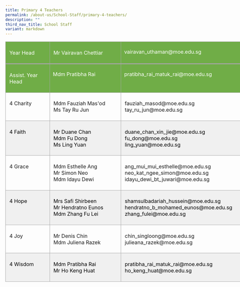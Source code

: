 ```yaml
---
title: Primary 4 Teachers
permalink: /about-us/School-Staff/primary-4-teachers/
description: ""
third_nav_title: School Staff
variant: markdown
---
```

<table style="width:8.25in;border-collapse:collapse;mso-yfti-tbllook:1184;mso-padding-alt:
 0in 0in 0in 0in" width="792" cellpadding="0" cellspacing="0" border="0" class="MsoNormalTable"><tbody><tr style="mso-yfti-irow:0;mso-yfti-firstrow:yes;height:42.4pt"><td style="width:103.0pt;border:solid #A5A5A5 1.0pt;
  border-bottom:solid #A5A5A5 2.25pt;background:#70AD47;mso-background-themecolor:
  accent6;padding:5.75pt 8.6pt 5.75pt 8.6pt;height:42.4pt" valign="top" width="137"><p class="MsoNormal"><span style="color:white;mso-themecolor:background1">Year Head</span></p></td><td style="width:161.45pt;border-top:solid #A5A5A5 1.0pt;
  border-left:none;border-bottom:solid #A5A5A5 2.25pt;border-right:solid #A5A5A5 1.0pt;
  mso-border-left-alt:solid #A5A5A5 1.0pt;background:#70AD47;mso-background-themecolor:
  accent6;padding:5.75pt 8.6pt 5.75pt 8.6pt;height:42.4pt" valign="top" width="215"><p class="MsoNormal"><span style="color:white;mso-themecolor:background1">Mr Vairavan Chettiar</span></p></td><td style="width:329.55pt;border-top:solid #A5A5A5 1.0pt;
  border-left:none;border-bottom:solid #A5A5A5 2.25pt;border-right:solid #A5A5A5 1.0pt;
  mso-border-left-alt:solid #A5A5A5 1.0pt;background:#70AD47;mso-background-themecolor:
  accent6;padding:.05in .1in .05in .1in;height:42.4pt" valign="top" width="439"><p class="MsoNormal"><span style="color:white;mso-themecolor:background1">vairavan_uthaman@moe.edu.sg</span></p></td></tr><tr style="mso-yfti-irow:1;height:42.4pt"><td style="width:103.0pt;border:solid #A5A5A5 1.0pt;
  border-top:none;mso-border-top-alt:solid #A5A5A5 2.25pt;background:#70AD47;
  mso-background-themecolor:accent6;padding:5.75pt 8.6pt 5.75pt 8.6pt;
  height:42.4pt" valign="top" width="137"><p class="MsoNormal"><span style="color:white;mso-themecolor:background1">Assist. Year Head</span></p></td><td style="width:161.45pt;border-top:none;border-left:
  none;border-bottom:solid #A5A5A5 1.0pt;border-right:solid #A5A5A5 1.0pt;
  mso-border-top-alt:solid #A5A5A5 2.25pt;mso-border-left-alt:solid #A5A5A5 1.0pt;
  background:#70AD47;mso-background-themecolor:accent6;padding:.05in .1in .05in .1in;
  height:42.4pt" valign="top" width="215"><p class="MsoNormal"><span style="color:white;mso-themecolor:background1">Mdm Pratibha Rai</span></p></td><td style="width:329.55pt;border-top:none;border-left:
  none;border-bottom:solid #A5A5A5 1.0pt;border-right:solid #A5A5A5 1.0pt;
  mso-border-top-alt:solid #A5A5A5 2.25pt;mso-border-left-alt:solid #A5A5A5 1.0pt;
  background:#70AD47;mso-background-themecolor:accent6;padding:.05in .1in .05in .1in;
  height:42.4pt" valign="top" width="439"><p class="MsoNormal"><span style="color:white;mso-themecolor:background1">pratibha_rai_matuk_rai@moe.edu.sg</span></p></td></tr><tr style="mso-yfti-irow:2;height:42.4pt"><td style="width:103.0pt;border:solid #A5A5A5 1.0pt;
  border-top:none;mso-border-top-alt:solid #A5A5A5 1.0pt;padding:5.75pt 8.6pt 5.75pt 8.6pt;
  height:42.4pt" valign="top" width="137"><p class="MsoNormal">4 Charity</p></td><td style="width:161.45pt;border-top:none;border-left:
  none;border-bottom:solid #A5A5A5 1.0pt;border-right:solid #A5A5A5 1.0pt;
  mso-border-top-alt:solid #A5A5A5 1.0pt;mso-border-left-alt:solid #A5A5A5 1.0pt;
  padding:5.75pt 8.6pt 5.75pt 8.6pt;height:42.4pt" valign="top" width="215"><p class="MsoNormal">Mdm&nbsp;Fauziah&nbsp;Mas'od<span style="mso-ansi-language:EN-SG" lang="EN-SG"><br></span>Ms&nbsp;Tay Ru Jun</p></td><td style="width:329.55pt;border-top:none;border-left:
  none;border-bottom:solid #A5A5A5 1.0pt;border-right:solid #A5A5A5 1.0pt;
  mso-border-top-alt:solid #A5A5A5 1.0pt;mso-border-left-alt:solid #A5A5A5 1.0pt;
  padding:5.75pt 8.6pt 5.75pt 8.6pt;height:42.4pt" valign="top" width="439"><p class="MsoNormal">fauziah_masod@moe.edu.sg<br>tay_ru_jun@moe.edu.sg</p></td></tr><tr style="mso-yfti-irow:3;height:48.4pt"><td style="width:103.0pt;border:solid #A5A5A5 1.0pt;
  border-top:none;mso-border-top-alt:solid #A5A5A5 1.0pt;background:#F0F0F0;
  padding:5.75pt 8.6pt 5.75pt 8.6pt;height:48.4pt" valign="top" width="137"><p class="MsoNormal"><span style="color:black;mso-color-alt:windowtext">4 Faith</span></p></td><td style="width:161.45pt;border-top:none;border-left:
  none;border-bottom:solid #A5A5A5 1.0pt;border-right:solid #A5A5A5 1.0pt;
  mso-border-top-alt:solid #A5A5A5 1.0pt;mso-border-left-alt:solid #A5A5A5 1.0pt;
  background:#F0F0F0;padding:5.75pt 8.6pt 5.75pt 8.6pt;height:48.4pt" valign="top" width="215"><p class="MsoNormal"><span style="color:black;mso-color-alt:windowtext">Mr&nbsp;Duane&nbsp;Chan<br>Mdm&nbsp;Fu Dong<br>Ms&nbsp;Ling Yuan</span></p></td><td style="width:329.55pt;border-top:none;border-left:
  none;border-bottom:solid #A5A5A5 1.0pt;border-right:solid #A5A5A5 1.0pt;
  mso-border-top-alt:solid #A5A5A5 1.0pt;mso-border-left-alt:solid #A5A5A5 1.0pt;
  background:#F0F0F0;padding:5.75pt 8.6pt 5.75pt 8.6pt;height:48.4pt" valign="top" width="439"><p class="MsoNormal"><span style="color:black;mso-color-alt:windowtext">duane_chan_xin_jie@moe.edu.sg<br>fu_dong@moe.edu.sg<br>ling_yuan@moe.edu.sg</span></p></td></tr><tr style="mso-yfti-irow:4;height:44.05pt"><td style="width:103.0pt;border:solid #A5A5A5 1.0pt;
  border-top:none;mso-border-top-alt:solid #A5A5A5 1.0pt;padding:5.75pt 8.6pt 5.75pt 8.6pt;
  height:44.05pt" valign="top" width="137"><p class="MsoNormal">4 Grace</p></td><td style="width:161.45pt;border-top:none;border-left:
  none;border-bottom:solid #A5A5A5 1.0pt;border-right:solid #A5A5A5 1.0pt;
  mso-border-top-alt:solid #A5A5A5 1.0pt;mso-border-left-alt:solid #A5A5A5 1.0pt;
  padding:5.75pt 8.6pt 5.75pt 8.6pt;height:44.05pt" valign="top" width="215"><p class="MsoNormal">Mdm&nbsp;Esthelle&nbsp;Ang<br>Mr Simon Neo<br>Mdm&nbsp;Idayu&nbsp;Dewi</p></td><td style="width:329.55pt;border-top:none;border-left:
  none;border-bottom:solid #A5A5A5 1.0pt;border-right:solid #A5A5A5 1.0pt;
  mso-border-top-alt:solid #A5A5A5 1.0pt;mso-border-left-alt:solid #A5A5A5 1.0pt;
  padding:5.75pt 8.6pt 5.75pt 8.6pt;height:44.05pt" valign="top" width="439"><p class="MsoNormal">ang_mui_mui_esthelle@moe.edu.sg<br>neo_kat_ngee_simon@moe.edu.sg<br>idayu_dewi_bt_juwari@moe.edu.sg</p></td></tr><tr style="mso-yfti-irow:5;height:55.9pt"><td style="width:103.0pt;border:solid #A5A5A5 1.0pt;
  border-top:none;mso-border-top-alt:solid #A5A5A5 1.0pt;background:#F0F0F0;
  padding:5.75pt 8.6pt 5.75pt 8.6pt;height:55.9pt" valign="top" width="137"><p class="MsoNormal"><span style="color:black;mso-color-alt:windowtext">4 Hope</span></p></td><td style="width:161.45pt;border-top:none;border-left:
  none;border-bottom:solid #A5A5A5 1.0pt;border-right:solid #A5A5A5 1.0pt;
  mso-border-top-alt:solid #A5A5A5 1.0pt;mso-border-left-alt:solid #A5A5A5 1.0pt;
  background:#F0F0F0;padding:5.75pt 8.6pt 5.75pt 8.6pt;height:55.9pt" valign="top" width="215"><p class="MsoNormal"><span style="color:black;mso-color-alt:windowtext">Mrs Safi Shirbeen<br>Mr Hendratno Eunos<br>Mdm&nbsp;Zhang Fu Lei</span></p></td><td style="width:329.55pt;border-top:none;border-left:
  none;border-bottom:solid #A5A5A5 1.0pt;border-right:solid #A5A5A5 1.0pt;
  mso-border-top-alt:solid #A5A5A5 1.0pt;mso-border-left-alt:solid #A5A5A5 1.0pt;
  background:#F0F0F0;padding:5.75pt 8.6pt 5.75pt 8.6pt;height:55.9pt" valign="top" width="439"><p class="MsoNormal"><span style="color:black;mso-color-alt:windowtext">shamsulbadariah_hussein@moe.edu.sg<br>hendratno_b_mohamed_eunos@moe.edu.sg<br>zhang_fulei@moe.edu.sg</span></p></td></tr><tr style="mso-yfti-irow:6;height:48.4pt"><td style="width:103.0pt;border:solid #A5A5A5 1.0pt;
  border-top:none;mso-border-top-alt:solid #A5A5A5 1.0pt;padding:5.75pt 8.6pt 5.75pt 8.6pt;
  height:48.4pt" valign="top" width="137"><p class="MsoNormal">4 Joy</p></td><td style="width:161.45pt;border-top:none;border-left:
  none;border-bottom:solid #A5A5A5 1.0pt;border-right:solid #A5A5A5 1.0pt;
  mso-border-top-alt:solid #A5A5A5 1.0pt;mso-border-left-alt:solid #A5A5A5 1.0pt;
  padding:5.75pt 8.6pt 5.75pt 8.6pt;height:48.4pt" valign="top" width="215"><p class="MsoNormal">Mr Denis&nbsp;Chin<span style="mso-ansi-language:
  EN-SG" lang="EN-SG"><br></span>Mdm Juliena Razek</p></td><td style="width:329.55pt;border-top:none;border-left:
  none;border-bottom:solid #A5A5A5 1.0pt;border-right:solid #A5A5A5 1.0pt;
  mso-border-top-alt:solid #A5A5A5 1.0pt;mso-border-left-alt:solid #A5A5A5 1.0pt;
  padding:5.75pt 8.6pt 5.75pt 8.6pt;height:48.4pt" valign="top" width="439"><p class="MsoNormal">chin_singloong@moe.edu.sg<br>julieana_razek@moe.edu.sg</p></td></tr><tr style="mso-yfti-irow:7;mso-yfti-lastrow:yes;height:48.4pt"><td style="width:103.0pt;border:solid #A5A5A5 1.0pt;
  border-top:none;mso-border-top-alt:solid #A5A5A5 1.0pt;background:#F0F0F0;
  padding:5.75pt 8.6pt 5.75pt 8.6pt;height:48.4pt" valign="top" width="137"><p class="MsoNormal"><span style="color:black;mso-color-alt:windowtext;
  mso-ansi-language:EN-SG" lang="EN-SG">4</span><span style="color:black;mso-color-alt:windowtext"> Wisdom</span></p></td><td style="width:161.45pt;border-top:none;border-left:
  none;border-bottom:solid #A5A5A5 1.0pt;border-right:solid #A5A5A5 1.0pt;
  mso-border-top-alt:solid #A5A5A5 1.0pt;mso-border-left-alt:solid #A5A5A5 1.0pt;
  background:#F0F0F0;padding:5.75pt 8.6pt 5.75pt 8.6pt;height:48.4pt" valign="top" width="215"><p class="MsoNormal"><span style="color:black;mso-color-alt:windowtext">Mdm&nbsp;Pratibha&nbsp;Rai<br>Mr&nbsp;Ho Keng Huat</span></p></td><td style="width:329.55pt;border-top:none;border-left:
  none;border-bottom:solid #A5A5A5 1.0pt;border-right:solid #A5A5A5 1.0pt;
  mso-border-top-alt:solid #A5A5A5 1.0pt;mso-border-left-alt:solid #A5A5A5 1.0pt;
  background:#F0F0F0;padding:5.75pt 8.6pt 5.75pt 8.6pt;height:48.4pt" valign="top" width="439"><p class="MsoNormal"><span style="color:black;mso-color-alt:windowtext">pratibha_rai_matuk_rai@moe.edu.sg<br>ho_keng_huat@moe.edu.sg</span></p></td></tr></tbody></table>